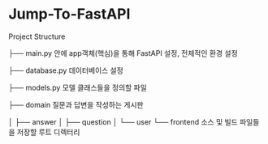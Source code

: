 # Jump-To-FastAPI

Project Structure

├── main.py        안에 app객체(핵심)을 통해 FastAPI 설정, 전체적인 환경 설정

├── database.py   데이터베이스 설정

├── models.py     모델 클래스들을 정의할 파일

├── domain        질문과 답변을 작성하는 게시판

│   ├── answer
│   ├── question
│   └── user
└── frontend       소스 및 빌드 파일들을 저장할 루트 디렉터리
